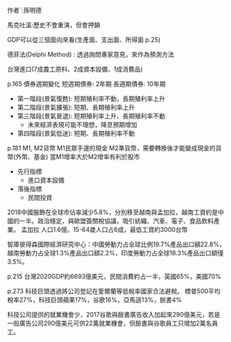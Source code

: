 作者ˋ:孫明德

馬克吐溫:歷史不會重演，但會押韻


GDP可以從三個面向來看(生產面、支出面、所得面 p.25)

德菲法(Delphi Method) : 透過詢問專家意見，來作為預測方法

台灣進口(7成農工原料、2成資本設備、1成消費品)

p.165 債券週期變化
短週期債券: 2年期
長週期債券: 10年期
* 第一階段(景氣復甦): 短期殖利率不動，長期殖利率上升
* 第二階段(景氣擴張): 短期、長期殖利率上升
* 第三階段(景氣衰退): 短期殖利率上升、長期殖利率不動
	* 未來經濟表現可能不理想，降息預期增加
* 第四階段(景氣低迷): 短期、長期殖利率不動

p.181 M1, M2貨幣
M1民眾手邊的現金
M2準貨幣，需要轉換後才能變成現金的貨幣(外幣、基金)
當M1增率大於M2增率有利於股市

- 先行指標
	- 進口資本設備
- 落後指標
	- 民間投資

2018中國服飾在全球市佔率減少5.8%，分別移至越南與孟加拉，越南工資約是中國的一半。政治穩定，與歐盟簽關稅協議，吸引紡織、汽車、電子、食品飲料產業。
孟加拉 人口1.6億。15-64歲人口占6成，最低工資約3000台幣

智庫彼得森國際經濟研究中心：中國勞動力占全球比例19.7%產品出口額22.8%，越南勞動力占全球1.3%產品出口額2.2%，印度勞動力占全球18.3%產品出口額僅3.5%。

p.215
台灣2020GDP約6693億美元，民間消費約占一半，英國65%，美國70%

p.273
科技巨頭透過將公司登記在愛爾蘭等低稅率國家合法避稅。
標普500平均稅率27%，科技巨頭蘋果17%，谷歌16%，亞馬遜13%，臉書4%

科技公司提供的就業機會少，2017谷歌與臉書廣告收入加起來290億美元，若是一般廣告公司290億美元可供22萬就業機會，但臉書與谷歌員工只增加2萬名員工。